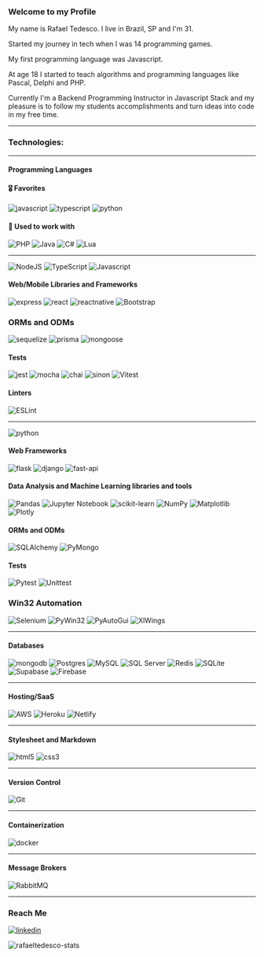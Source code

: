 ### Welcome to my Profile 

My name is Rafael Tedesco. I live in Brazil, SP and I'm 31.

Started my journey in tech when I was 14 programming games. 

My first programming language was Javascript. 

At age 18 I started to teach algorithms and programming languages like Pascal, Delphi and PHP.

Currently I'm a Backend Programming Instructor in Javascript Stack and my pleasure is to follow my students accomplishments and turn ideas into code in my free time.

---

### Technologies:

---

#### Programming Languages

#### 🎖 Favorites
  ![javascript](https://img.shields.io/badge/JavaScript-323330?style=for-the-badge&logo=javascript)
  ![typescript](https://img.shields.io/badge/Typescript-323330?style=for-the-badge&logo=typescript)
  ![python](https://img.shields.io/badge/Python-323330?style=for-the-badge&logo=python)

#### 📌 Used to work with
  ![PHP](https://img.shields.io/badge/php-323330?style=for-the-badge&logo=php)
  ![Java](https://img.shields.io/badge/java-323330?style=for-the-badge&logo=java)
  ![C#](https://img.shields.io/badge/c%23-323330?style=for-the-badge&logo=c-sharp)
  ![Lua](https://img.shields.io/badge/lua-323330?style=for-the-badge&logo=lua)

---
![NodeJS](https://img.shields.io/badge/node.js-6DA55F?style=for-the-badge&logo=node.js&logoColor=white)
![TypeScript](https://img.shields.io/badge/typescript-%23007ACC.svg?style=for-the-badge&logo=typescript&logoColor=white)
![Javascript](https://img.shields.io/badge/JavaScript-323330?style=for-the-badge&logo=javascript)

#### Web/Mobile Libraries and Frameworks

![express](https://img.shields.io/badge/Express.js-323330?style=for-the-badge&logo=express)
![react](https://img.shields.io/badge/React-323330?style=for-the-badge&logo=react)
![reactnative](https://img.shields.io/badge/React_Native-323330?style=for-the-badge&logo=react)
![Bootstrap](https://img.shields.io/badge/Bootstrap-323330?style=for-the-badge&logo=bootstrap)

### ORMs and ODMs
![sequelize](https://img.shields.io/badge/Sequelize-323330?style=for-the-badge&logo=sequelize)
![prisma](https://img.shields.io/badge/Prisma-323330?style=for-the-badge&logo=prisma)
![mongoose](https://img.shields.io/badge/Mongoose-JS-yellow)
  
#### Tests
![jest](https://img.shields.io/badge/Jest-323330?style=for-the-badge&logo=jest)
![mocha](https://img.shields.io/badge/Mocha-323330?style=for-the-badge&logo=mocha)
![chai](https://img.shields.io/badge/Chai-323330?style=for-the-badge&logo=chai)
![sinon](https://img.shields.io/badge/Sinon-JS-yellow)
![Vitest](https://img.shields.io/badge/Vitest-JS-yellow)

#### Linters
![ESLint](https://img.shields.io/badge/ESLint-323330?style=for-the-badge&logo=eslint)
</details>

---

![python](https://img.shields.io/badge/Python-3776AB?style=for-the-badge&logo=python&logoColor=white)

#### Web Frameworks
![flask](https://img.shields.io/badge/Flask-323330?style=for-the-badge&logo=flask)
![django](https://img.shields.io/badge/Django-323330?style=for-the-badge&logo=django)
![fast-api](https://img.shields.io/badge/Fast_API-323330?style=for-the-badge&logo=fastapi)

#### Data Analysis and Machine Learning libraries and tools
![Pandas](https://img.shields.io/badge/pandas-323330?style=for-the-badge&logo=pandas)
![Jupyter Notebook](https://img.shields.io/badge/jupyter-323330?style=for-the-badge&logo=jupyter)
![scikit-learn](https://img.shields.io/badge/scikit--learn-323330?style=for-the-badge&logo=scikit-learn)
![NumPy](https://img.shields.io/badge/numpy-323330?style=for-the-badge&logo=numpy)
![Matplotlib](https://img.shields.io/badge/Matplotlib-323330?style=for-the-badge&logo=Matplotlib)
![Plotly](https://img.shields.io/badge/Plotly-323330?style=for-the-badge&logo=plotly)

#### ORMs and ODMs
![SQLAlchemy](https://img.shields.io/badge/SQLAlchemy-Python-blue)
![PyMongo](https://img.shields.io/badge/PyMongo-Python-blue)

#### Tests
![Pytest](https://img.shields.io/badge/Pytest-Python-blue)
![Unittest](https://img.shields.io/badge/Unittest-Python-blue)

### Win32 Automation
![Selenium](https://img.shields.io/badge/-selenium-323330?style=for-the-badge&logo=selenium)
![PyWin32](https://img.shields.io/badge/Pywin32-Python-blue)
![PyAutoGui](https://img.shields.io/badge/PyAutoGui-Python-blue)
![XlWings](https://img.shields.io/badge/XlWings-Python-blue)

--- 

#### Databases
  
![mongodb](https://img.shields.io/badge/MongoDB-323330?style=for-the-badge&logo=mongodb)
![Postgres](https://img.shields.io/badge/postgres-323330?style=for-the-badge&logo=postgresql)
![MySQL](https://img.shields.io/badge/mysql-323330?style=for-the-badge&logo=mysql)
![SQL Server](https://img.shields.io/badge/Microsoft_SQL_Server-323330?style=for-the-badge&logo=microsoft-sql-server)
![Redis](https://img.shields.io/badge/redis-323330?style=for-the-badge&logo=redis&logoColor=white)
![SQLite](https://img.shields.io/badge/sqlite-323330?style=for-the-badge&logo=sqlite&logoColor=white)
![Supabase](https://img.shields.io/badge/Supabase-323330?style=for-the-badge&logo=supabase&logoColor=white)
![Firebase](https://img.shields.io/badge/Firebase-323330?style=for-the-badge&logo=Firebase&logoColor=white)

---
    
#### Hosting/SaaS

![AWS](https://img.shields.io/badge/AWS-323330?style=for-the-badge&logo=amazon-aws)
![Heroku](https://img.shields.io/badge/heroku-323330?style=for-the-badge&logo=heroku)
![Netlify](https://img.shields.io/badge/netlify-323330?style=for-the-badge&logo=netlify)
  
---
    
#### Stylesheet and Markdown
    
![html5](https://img.shields.io/badge/HTML5-323330?style=for-the-badge&logo=html5)
![css3](https://img.shields.io/badge/CSS3-323330?style=for-the-badge&logo=css3)

---
  
#### Version Control
  
![Git](https://img.shields.io/badge/git-323330?style=for-the-badge&logo=git)
  
---
#### Containerization

![docker](https://img.shields.io/badge/Docker-323330?style=for-the-badge&logo=docker)

---
#### Message Brokers

![RabbitMQ](https://img.shields.io/badge/Rabbitmq-323330?style=for-the-badge&logo=rabbitmq)

---

### Reach Me
[![linkedin](https://img.shields.io/badge/LinkedIn-0077B5?style=for-the-badge&logo=linkedin&logoColor=white
)](https://www.linkedin.com/in/rafael-tedesco/)

![rafaeltedesco-stats](https://github-readme-stats.vercel.app/api?username=rafaeltedesco&show_icons=true&theme=dracula)
